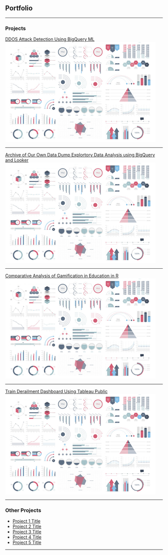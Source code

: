 ## Portfolio

---

### Projects

[DDOS Attack Detection Using BigQuery ML](/sample_page)
<img src="images/dummy_thumbnail.jpg?raw=true"/>

---
[Archive of Our Own Data Dump Explortory Data Analysis using BigQuery and Looker](/pdf/sample_presentation.pdf)
<img src="images/dummy_thumbnail.jpg?raw=true"/>

---
[Comparative Analysis of Gamification in Education in R](http://example.com/)
<img src="images/dummy_thumbnail.jpg?raw=true"/>


---
[Train Derailment Dashboard Using Tableau Public](http://example.com/)
<img src="images/dummy_thumbnail.jpg?raw=true"/>

---


### Other Projects

- [Project 1 Title](http://example.com/)
- [Project 2 Title](http://example.com/)
- [Project 3 Title](http://example.com/)
- [Project 4 Title](http://example.com/)
- [Project 5 Title](http://example.com/)

---
